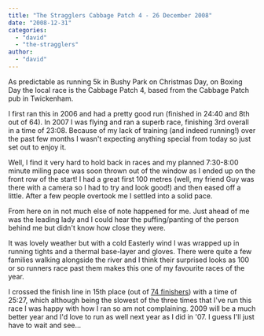```yaml
---
title: "The Stragglers Cabbage Patch 4 - 26 December 2008"
date: "2008-12-31"
categories: 
  - "david"
  - "the-stragglers"
author: 
  - "david"
---
```


As predictable as running 5k in Bushy Park on Christmas Day, on Boxing Day the local race is the Cabbage Patch 4, based from the Cabbage Patch pub in Twickenham.

I first ran this in 2006 and had a pretty good run (finished in 24:40 and 8th out of 64). In 2007 I was flying and ran a superb race, finishing 3rd overall in a time of 23:08. Because of my lack of training (and indeed running!) over the past few months I wasn't expecting anything special from today so just set out to enjoy it.

Well, I find it very hard to hold back in races and my planned 7:30-8:00 minute miling pace was soon thrown out of the window as I ended up on the front row of the start! I had a great first 100 metres (well, my friend Guy was there with a camera so I had to try and look good!) and then eased off a little. After a few people overtook me I settled into a solid pace.

From here on in not much else of note happened for me. Just ahead of me was the leading lady and I could hear the puffing/panting of the person behind me but didn't know how close they were.

It was lovely weather but with a cold Easterly wind I was wrapped up in running tights and a thermal base-layer and gloves. There were quite a few families walking alongside the river and I think their surprised looks as 100 or so runners race past them makes this one of my favourite races of the year.

I crossed the finish line in 15th place (out of [74 finishers](http://www.stragglers.org/results/boxingday/2008-12-26-boxingday.htm)) with a time of 25:27, which although being the slowest of the three times that I've run this race I was happy with how I ran so am not complaining. 2009 will be a much better year and I'd love to run as well next year as I did in '07. I guess I'll just have to wait and see...
